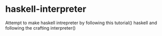# haskell-interpreter
Attempt to make haskell intrepreter by following this tutorial() haskell and following the crafting interpreter()

